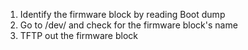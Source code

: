 1. Identify the firmware block by reading Boot dump
2. Go to /dev/ and check for the firmware block's name
3. TFTP out the firmware block